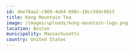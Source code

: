 ```yaml
---
id: 4be78aa2-c969-4eb4-b98c-10cc3d4c9653
title: Kong Mountain Tea
image: /images/uploads/kong-mountain-logo.png
location: Boston
municipality: Massachusetts
country: United States
---
```

